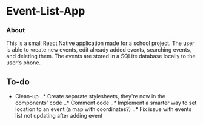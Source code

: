 # Event-List-App

### About

This is a small React Native application made for a school project. The user is able to vreate new events, edit already added events, searching events, and deleting them. The events are stored in a SQLite database locally to the user's phone.

## To-do

- Clean-up
..* Create separate stylesheets, they're now in the components' code
..* Comment code
..* Implement a smarter way to set location to an event (a map with coordinates?)
..* Fix issue with events list not updating after adding event
